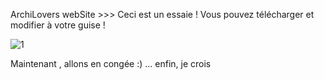 ArchiLovers webSite >>> Ceci est un essaie !
Vous pouvez télécharger et modifier à votre guise !

![1](https://github.com/IrouKaizen/Archilovers_website/assets/122926735/37c7fd29-a467-4d05-82c9-d3c53e5cc8d0)

Maintenant , allons en congée :) ... enfin, je crois
